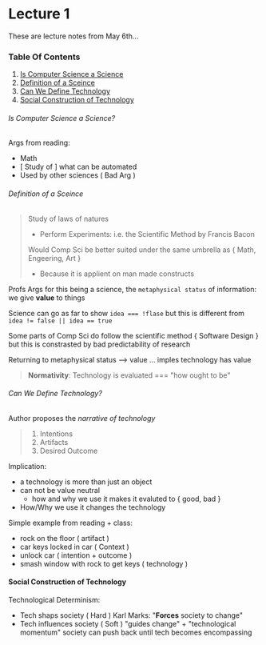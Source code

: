 # Lecture 1
These are lecture notes from May 6th...

### Table Of Contents
1. [Is Computer Science a Science](#is-computer-science-a-science)
2. [Definition of a Sceince](#definition-of-a-sceince)
3. [Can We Define Technology](#can-we-define-technology)
4. [Social Construction of Technology](#social-construction-of-technology)

###### Is Computer Science a Science?
Args from reading:
- Math
- [ Study of ] what can be automated
- Used by other sciences ( Bad Arg )

###### Definition of a Sceince
> Study of laws of natures 
> * Perform Experiments: i.e. the Scientific Method by Francis Bacon
>
> Would Comp Sci be better suited under the same umbrella as { Math, Engeering, Art }
> * Because it is applient on man made constructs

Profs Args for this being a science, the `metaphysical status` of information: we give **value** to things

Science can go as far to show `idea === !flase` but this is different from `idea != false || idea == true`

Some parts of Comp Sci do follow the scientific method { Software Design } but this is constrasted by bad predictability of research

Returning to metaphysical status --> value ... imples technology has value
> **Normativity**: Technology is evaluated === "how ought to be"

###### Can We Define Technology?
Author proposes the *narrative of technology*
> 1. Intentions
> 2. Artifacts
> 3. Desired Outcome

Implication:
- a technology is more than just an object
- can not be value neutral
  - how and why we use it makes it evaluted to { good, bad }
- How/Why we use it changes the technology

Simple example from reading + class:
- rock on the floor ( artifact )
- car keys locked in car ( Context )
- unlock car ( intention + outcome )
- smash window with rock to get keys ( technology )
  
#### Social Construction of Technology
Technological Determinism:
* Tech shaps society ( Hard ) Karl Marks: "**Forces** society to change"
* Tech influences society ( Soft ) "guides change" + "technological momentum" society can push back until tech becomes encompassing
